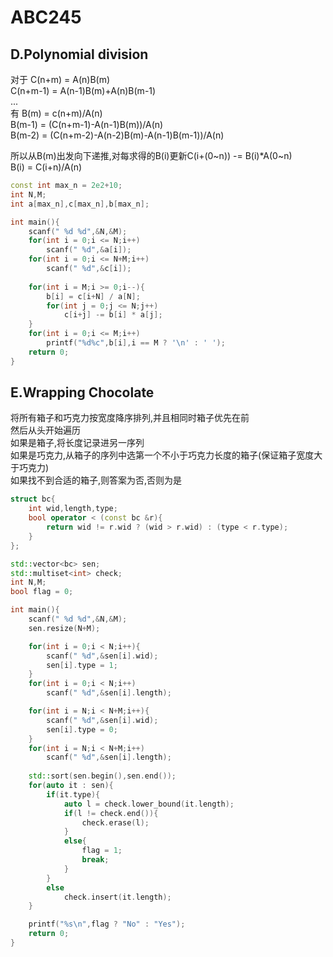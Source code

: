 # ABC245

## D.Polynomial division
对于 C(n+m) = A(n)B(m)  
    C(n+m-1) = A(n-1)B(m)+A(n)B(m-1)  
    ...  
有  B(m) = c(n+m)/A(n)  
    B(m-1) = (C(n+m-1)-A(n-1)B(m))/A(n)  
    B(m-2) = (C(n+m-2)-A(n-2)B(m)-A(n-1)B(m-1))/A(n)  

所以从B(m)出发向下递推,对每求得的B(i)更新C(i+(0~n)) -= B(i)*A(0~n)  
B(i) = C(i+n)/A(n)  
```cpp
const int max_n = 2e2+10;
int N,M;
int a[max_n],c[max_n],b[max_n];

int main(){
    scanf(" %d %d",&N,&M);
    for(int i = 0;i <= N;i++)
        scanf(" %d",&a[i]);
    for(int i = 0;i <= N+M;i++)
        scanf(" %d",&c[i]);
    
    for(int i = M;i >= 0;i--){
        b[i] = c[i+N] / a[N];
        for(int j = 0;j <= N;j++)
            c[i+j] -= b[i] * a[j];
    }
    for(int i = 0;i <= M;i++)
        printf("%d%c",b[i],i == M ? '\n' : ' ');
    return 0;
}
```

## E.Wrapping Chocolate
将所有箱子和巧克力按宽度降序排列,并且相同时箱子优先在前  
然后从头开始遍历  
如果是箱子,将长度记录进另一序列  
如果是巧克力,从箱子的序列中选第一个不小于巧克力长度的箱子(保证箱子宽度大于巧克力)  
如果找不到合适的箱子,则答案为否,否则为是  

```cpp
struct bc{
    int wid,length,type;
    bool operator < (const bc &r){
        return wid != r.wid ? (wid > r.wid) : (type < r.type);
    }
};

std::vector<bc> sen;
std::multiset<int> check;
int N,M;
bool flag = 0;

int main(){
    scanf(" %d %d",&N,&M);
    sen.resize(N+M);

    for(int i = 0;i < N;i++){
        scanf(" %d",&sen[i].wid);
        sen[i].type = 1;
    }
    for(int i = 0;i < N;i++)
        scanf(" %d",&sen[i].length);

    for(int i = N;i < N+M;i++){
        scanf(" %d",&sen[i].wid);
        sen[i].type = 0;
    }
    for(int i = N;i < N+M;i++)
        scanf(" %d",&sen[i].length);
        
    std::sort(sen.begin(),sen.end());    
    for(auto it : sen){
        if(it.type){
            auto l = check.lower_bound(it.length);
            if(l != check.end()){
                check.erase(l);
            }
            else{
                flag = 1;
                break;
            }
        }
        else
            check.insert(it.length);
    }

    printf("%s\n",flag ? "No" : "Yes");
    return 0;
}
```